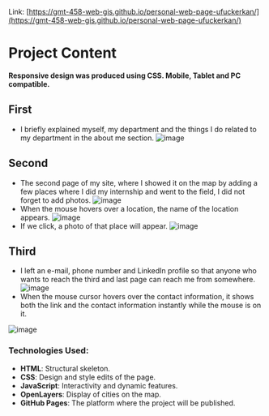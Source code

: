 Link:  [https://gmt-458-web-gis.github.io/personal-web-page-ufuckerkan/](https://gmt-458-web-gis.github.io/personal-web-page-ufuckerkan/)
# Project Content
**Responsive design was produced using CSS. Mobile, Tablet and PC compatible.**
## First
- I briefly explained myself, my department and the things I do related to my department in the about me section.
  ![image](https://github.com/user-attachments/assets/6b95cfcc-2e9a-4e56-89f5-c67c5bb62974)

## Second
- The second page of my site, where I showed it on the map by adding a few places where I did my internship and went to the field, I did not forget to add photos.
  ![image](https://github.com/user-attachments/assets/a4bdbe0f-8a88-4a0c-807d-4435e3aae3b4)
- When the mouse hovers over a location, the name of the location appears.
  ![image](https://github.com/user-attachments/assets/d5e961e3-a5e2-4731-8475-c145fbe7bc44)
- If we click, a photo of that place will appear.
 ![image](https://github.com/user-attachments/assets/e6429453-53bb-4685-b26a-e5cbedbe8a48)

  
## Third
- I left an e-mail, phone number and LinkedIn profile so that anyone who wants to reach the third and last page can reach me from somewhere.
 ![image](https://github.com/user-attachments/assets/8487d9b4-d0f2-48d5-a86f-f4baeed0cfa9)
- When the mouse cursor hovers over the contact information, it shows both the link and the contact information instantly while the mouse is on it.
 
 ![image](https://github.com/user-attachments/assets/84066055-4450-4152-8a4d-a677e628b164)


### Technologies Used:

- **HTML**: Structural skeleton.
- **CSS**: Design and style edits of the page.
- **JavaScript**: Interactivity and dynamic features.
- **OpenLayers**: Display of cities on the map.
- **GitHub Pages**: The platform where the project will be published.
